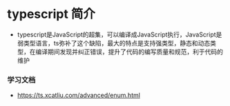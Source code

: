 # typescript 简介

- typescript是JavaScript的超集，可以编译成JavaScript执行，JavaScript是弱类型语言，ts弥补了这个缺陷，最大的特点是支持强类型，静态和动态类型，在编译期间发现并纠正错误，提升了代码的编写质量和规范，利于代码的维护
### 学习文档
- https://ts.xcatliu.com/advanced/enum.html